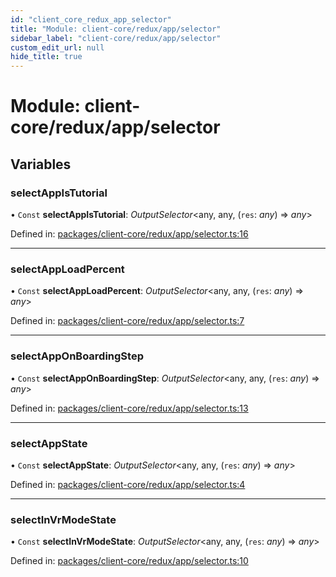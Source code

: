 ```yaml
---
id: "client_core_redux_app_selector"
title: "Module: client-core/redux/app/selector"
sidebar_label: "client-core/redux/app/selector"
custom_edit_url: null
hide_title: true
---
```


# Module: client-core/redux/app/selector

## Variables

### selectAppIsTutorial

• `Const` **selectAppIsTutorial**: *OutputSelector*<any, any, (`res`: *any*) => *any*\>

Defined in: [packages/client-core/redux/app/selector.ts:16](https://github.com/xr3ngine/xr3ngine/blob/5c3dcaef1/packages/client-core/redux/app/selector.ts#L16)

___

### selectAppLoadPercent

• `Const` **selectAppLoadPercent**: *OutputSelector*<any, any, (`res`: *any*) => *any*\>

Defined in: [packages/client-core/redux/app/selector.ts:7](https://github.com/xr3ngine/xr3ngine/blob/5c3dcaef1/packages/client-core/redux/app/selector.ts#L7)

___

### selectAppOnBoardingStep

• `Const` **selectAppOnBoardingStep**: *OutputSelector*<any, any, (`res`: *any*) => *any*\>

Defined in: [packages/client-core/redux/app/selector.ts:13](https://github.com/xr3ngine/xr3ngine/blob/5c3dcaef1/packages/client-core/redux/app/selector.ts#L13)

___

### selectAppState

• `Const` **selectAppState**: *OutputSelector*<any, any, (`res`: *any*) => *any*\>

Defined in: [packages/client-core/redux/app/selector.ts:4](https://github.com/xr3ngine/xr3ngine/blob/5c3dcaef1/packages/client-core/redux/app/selector.ts#L4)

___

### selectInVrModeState

• `Const` **selectInVrModeState**: *OutputSelector*<any, any, (`res`: *any*) => *any*\>

Defined in: [packages/client-core/redux/app/selector.ts:10](https://github.com/xr3ngine/xr3ngine/blob/5c3dcaef1/packages/client-core/redux/app/selector.ts#L10)
